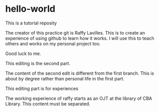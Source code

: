 # hello-world
This is a tutorial reposity

The creator of this practice git is Raffy Lavilles. This is to create an experience of using github to learn how it works. I will use this to teach others and works on my personal project too.

Good luck to me. 

This editing is the second part.

The content of the second edit is different from the first branch. This is about by degree rather than personal life in the first part. 

This editing part is for experiences

The working experience of raffy starts as an OJT at the library of CBA Library. This content must be separated.

